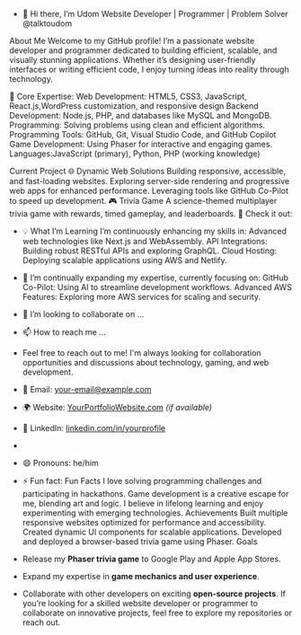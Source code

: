 - 👋 Hi there, I’m Udom
Website Developer | Programmer | Problem Solver @talktoudom

About Me
Welcome to my GitHub profile! I’m a passionate website developer and programmer dedicated to building efficient, scalable, and visually stunning applications. Whether it’s designing user-friendly interfaces or writing efficient code, I enjoy turning ideas into reality through technology.

🔧 Core Expertise:
Web Development: HTML5, CSS3, JavaScript, React.js,WordPress customization, and responsive design
Backend Development: Node.js, PHP, and databases like MySQL and MongoDB.
Programming: Solving problems using clean and efficient algorithms.
Programming Tools: GitHub, Git, Visual Studio Code, and GitHub Copilot
Game Development: Using Phaser for interactive and engaging games.
Languages:JavaScript (primary), Python, PHP (working knowledge)

Current Project
🌐 Dynamic Web Solutions
Building responsive, accessible, and fast-loading websites.
Exploring server-side rendering and progressive web apps for enhanced performance.
Leveraging tools like GitHub Co-Pilot to speed up development.
🎮 Trivia Game
A science-themed multiplayer trivia game with rewards, timed gameplay, and leaderboards.
🔗 Check it out: 

- 💡 What I’m Learning
I’m continuously enhancing my skills in:
Advanced web technologies like Next.js and WebAssembly.
API Integrations: Building robust RESTful APIs and exploring GraphQL.
Cloud Hosting: Deploying scalable applications using AWS and Netlify.

- 🌱 I’m continually expanding my expertise, currently focusing on: GitHub Co-Pilot: Using AI to streamline development workflows. Advanced AWS Features: Exploring more AWS services for scaling and security.
- 💞️ I’m looking to collaborate on ...
  
- 📫 How to reach me ...
- Feel free to reach out to me! I'm always looking for collaboration opportunities and discussions about technology, gaming, and web development.
- 📧 Email: [your-email@example.com](mailto:your-email@example.com)
- 🌍 Website: [YourPortfolioWebsite.com](https://yourportfoliowebsite.com) *(if available)*
- 💼 LinkedIn: [linkedin.com/in/yourprofile](https://linkedin.com/in/yourprofile)
- 
- 😄 Pronouns: he/him
  
- ⚡ Fun fact: Fun Facts
I love solving programming challenges and participating in hackathons.
Game development is a creative escape for me, blending art and logic.
I believe in lifelong learning and enjoy experimenting with emerging technologies.
Achievements
Built multiple responsive websites optimized for performance and accessibility.
Created dynamic UI components for scalable applications.
Developed and deployed a browser-based trivia game using Phaser.
Goals
- Release my **Phaser trivia game** to Google Play and Apple App Stores.
- Expand my expertise in **game mechanics and user experience**.
- Collaborate with other developers on exciting **open-source projects**.
If you’re looking for a skilled website developer or programmer to collaborate on innovative projects, feel free to explore my repositories or reach out.
<!---
Initial profile README setup
talktoudom/talktoudom is a ✨ special ✨ repository because its `README.md` (this file) appears on your GitHub profile.
You can click the Preview link to take a look at your changes.
--->
